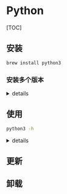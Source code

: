 # Python

[TOC]

## 安装

```bash
brew install python3
```

### 安装多个版本

<details>
<summary>details</summary>
#### 虚拟环境设置

##### [Mac安装多个python版本 - tony](https://blog.csdn.net/feifeilyj/article/details/62418916)

##### [Mac多Python版本共存，多个独立Python开发环境切换 - SuYuMingXiangGuan](https://blog.csdn.net/SuYuMingXiangGuan/article/details/69942055)

##### [Mac OS X 如何使用 多版本 Python - tealex](https://blog.csdn.net/tealex/article/details/79388675)

##### [Mac开发系列之python多版本和环境管理](https://zhuanlan.zhihu.com/p/38226274)


#### bash/zsh配置

##### [Mac 上Python多版本切换 - Neo.Wang](https://www.cnblogs.com/Neo-Wang/p/7028582.html?utm_source=debugrun&utm_medium=referral)

Mac上自带了Python2.x的版本，有时需要使用Python3.x版本做开发，但不能删了Python2.x，可能引起系统不稳定，那么就需要安装多个版本的Python。

1、安装Python3.x版本，我安装了3.6.1；

2、打开终端（terminal），输入：
```bash
sudo vi ~/.bashrc；
```
3、在弹出的编辑页面顶部输入并保存：
```bash
alias python2='/Library/Frameworks/Python.framework/Versions/2.x/bin/python2.x'
alias python3='/Library/Frameworks/Python.framework/Versions/3.x/bin/python3.x'
```
我机子上有Python2.7和Python3.6版本，上面的x请根据情况自行替换。

4、重启终端（terminal）或者输入：
```bash
source ~/.bashrc
```
5、验证，在终端（terminal）中输入python2即代表是Python2.x版本，输入python3即代表是Python3.x版本。
</details>

## 使用

```bash
python3 -h
```

<details>
<summary>details</summary>

```bash
usage: /usr/local/Cellar/python/3.7.1/Frameworks/Python.framework/Versions/3.7/Resources/Python.app/Contents/MacOS/Python [option] ... [-c cmd | -m mod | file | -] [arg] ...
Options and arguments (and corresponding environment variables):
-b     : issue warnings about str(bytes_instance), str(bytearray_instance)
         and comparing bytes/bytearray with str. (-bb: issue errors)
-B     : don't write .pyc files on import; also PYTHONDONTWRITEBYTECODE=x
-c cmd : program passed in as string (terminates option list)
-d     : debug output from parser; also PYTHONDEBUG=x
-E     : ignore PYTHON* environment variables (such as PYTHONPATH)
-h     : print this help message and exit (also --help)
-i     : inspect interactively after running script; forces a prompt even
         if stdin does not appear to be a terminal; also PYTHONINSPECT=x
-I     : isolate Python from the user's environment (implies -E and -s)
-m mod : run library module as a script (terminates option list)
-O     : remove assert and __debug__-dependent statements; add .opt-1 before
         .pyc extension; also PYTHONOPTIMIZE=x
-OO    : do -O changes and also discard docstrings; add .opt-2 before
         .pyc extension
-q     : don't print version and copyright messages on interactive startup
-s     : don't add user site directory to sys.path; also PYTHONNOUSERSITE
-S     : don't imply 'import site' on initialization
-u     : force the stdout and stderr streams to be unbuffered;
         this option has no effect on stdin; also PYTHONUNBUFFERED=x
-v     : verbose (trace import statements); also PYTHONVERBOSE=x
         can be supplied multiple times to increase verbosity
-V     : print the Python version number and exit (also --version)
         when given twice, print more information about the build
-W arg : warning control; arg is action:message:category:module:lineno
         also PYTHONWARNINGS=arg
-x     : skip first line of source, allowing use of non-Unix forms of #!cmd
-X opt : set implementation-specific option
--check-hash-based-pycs always|default|never:
    control how Python invalidates hash-based .pyc files
file   : program read from script file
-      : program read from stdin (default; interactive mode if a tty)
arg ...: arguments passed to program in sys.argv[1:]

Other environment variables:
PYTHONSTARTUP: file executed on interactive startup (no default)
PYTHONPATH   : ':'-separated list of directories prefixed to the
               default module search path.  The result is sys.path.
PYTHONHOME   : alternate <prefix> directory (or <prefix>:<exec_prefix>).
               The default module search path uses <prefix>/lib/pythonX.X.
PYTHONCASEOK : ignore case in 'import' statements (Windows).
PYTHONIOENCODING: Encoding[:errors] used for stdin/stdout/stderr.
PYTHONFAULTHANDLER: dump the Python traceback on fatal errors.
PYTHONHASHSEED: if this variable is set to 'random', a random value is used
   to seed the hashes of str, bytes and datetime objects.  It can also be
   set to an integer in the range [0,4294967295] to get hash values with a
   predictable seed.
PYTHONMALLOC: set the Python memory allocators and/or install debug hooks
   on Python memory allocators. Use PYTHONMALLOC=debug to install debug
   hooks.
PYTHONCOERCECLOCALE: if this variable is set to 0, it disables the locale
   coercion behavior. Use PYTHONCOERCECLOCALE=warn to request display of
   locale coercion and locale compatibility warnings on stderr.
PYTHONBREAKPOINT: if this variable is set to 0, it disables the default
   debugger. It can be set to the callable of your debugger of choice.
PYTHONDEVMODE: enable the development mode.
```

</details>

## 更新



## 卸载



